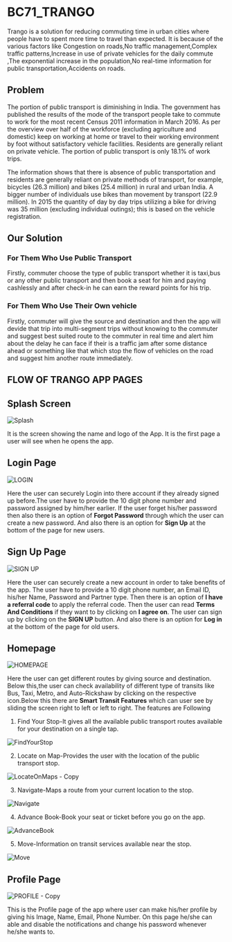 # BC71_TRANGO
Trango is a solution for reducing commuting time in urban cities where people have to spent more time to travel than expected. It is because of the
various factors like Congestion on roads,No traffic management,Complex traffic patterns,Increase in use of  private vehicles for the daily commute ,The exponential increase 
in the population,No real-time information for public transportation,Accidents on roads.

## **Problem** ##
The portion of public transport is diminishing in India. The government has published the results of the mode of the transport people take to commute to work for the most recent Census 2011 information in March 2016. As per the overview over half of the workforce (excluding agriculture and domestic) keep on working at home or travel to their working environment by foot without satisfactory vehicle facilities. Residents are generally reliant on private vehicle. The portion of public transport is only 18.1% of work trips. 

The information shows that there is absence of public transportation and residents are generally reliant on private methods of transport, for example, bicycles (26.3 million) and bikes (25.4 million) in rural and urban India. A bigger number of individuals use bikes than movement by transport (22.9 million). In 2015 the quantity of day by day trips utilizing a bike for driving was 35 million (excluding individual outings); this is based on the vehicle registration.

## **Our Solution** ##

### **For Them Who Use Public Transport** ###

Firstly, commuter choose the type of public transport whether it is taxi,bus  or any other public transport and then book a seat for him and paying cashlessly and after check-in he can earn the reward points for his trip.

### **For Them Who Use Their Own vehicle** ###

Firstly, commuter will give the source and destination and then the app will devide that trip into multi-segment trips without knowing to the commuter and suggest best suited route to the commuter in real time and alert him about the delay he can face if their is a traffic jam after some distance ahead or something like that which stop the flow of vehicles on the road and suggest him another route immediately. 

## **FLOW OF TRANGO APP PAGES** ##

## **Splash Screen** ##

![Splash](https://user-images.githubusercontent.com/53862744/89099750-23e48c00-d40f-11ea-8956-09e06ec73730.jpg)

It is the screen showing the name and logo of the App. It is the first page a user will see when he opens the app.


## **Login Page** ##

![LOGIN](https://user-images.githubusercontent.com/53862744/89099753-27781300-d40f-11ea-95a8-330c0e06b68c.jpg)

Here the user can securely Login into there account if they already signed up before.The user have to provide the 10 digit phone number and password assigned by him/her earlier.
If the user forget his/her password then also there is an option of **Forgot Password** through which the user can create a new password. And also there is an option for **Sign Up** at the bottom of the page for new users.


## **Sign Up Page** ##

![SIGN UP](https://user-images.githubusercontent.com/53862744/89099760-3363d500-d40f-11ea-9698-e565390da1dc.jpg)

Here the user can securely create a new account in order to take benefits of the app. The user have to provide a 10 digit phone number, an Email ID, his/her Name, Password and Partner type. Then there is an option of **I have a referral code** to apply the referral code. Then the user can read **Terms And Conditions** if they want to by clicking on 
**I agree on**. The user can sign up by clicking on the **SIGN UP** button. And also there is an option for **Log in** at the bottom of the page for old users.


## **Homepage** ##

![HOMEPAGE](https://user-images.githubusercontent.com/53862744/89099769-3bbc1000-d40f-11ea-8447-7e22abfc3985.jpg)

Here the user can get different routes by giving source and destination. Below this,the user can check availability of different type of transits like Bus, Taxi, Metro, and Auto-Rickshaw by clicking on the respective icon.Below this there are **Smart Transit Features** which can user see by sliding the screen right to left or left to right. The features are Following
1) Find Your Stop-It gives all the available public transport routes available for your destination on a single tap.

![FindYourStop](https://user-images.githubusercontent.com/53862744/89099778-4aa2c280-d40f-11ea-9f1f-1b8a32c39509.jpg)

2) Locate on Map-Provides the user with the location of the public transport stop.

![LocateOnMaps - Copy](https://user-images.githubusercontent.com/53862744/89099779-4f677680-d40f-11ea-8745-dad0433e72f0.jpg)

3) Navigate-Maps a route from your current location to the stop.

![Navigate](https://user-images.githubusercontent.com/53862744/89099786-64dca080-d40f-11ea-99f3-62b0ea661e4a.jpg)

4) Advance Book-Book your seat or ticket before you go on the app.

![AdvanceBook](https://user-images.githubusercontent.com/53862744/89099797-7160f900-d40f-11ea-86e7-a2b21f474d48.jpg)

5) Move-Information on transit services available near the stop.

![Move](https://user-images.githubusercontent.com/53862744/89099791-69a15480-d40f-11ea-9c65-6aabbb15a6b4.jpg)

## **Profile Page** ##

![PROFILE - Copy](https://user-images.githubusercontent.com/53862744/89099799-74f48000-d40f-11ea-8e80-8dff0239d71b.jpg)

This is the Profile page of the app where user can make his/her profile by giving his Image, Name, Email, Phone Number. On this page he/she can able and disable the notifications and change his password whenever he/she wants to.
